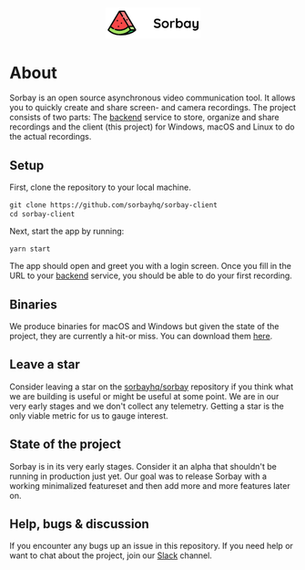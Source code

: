 <p align="center" width="100%">
    <img width="33%" src="logo.png">
</p>

# About
Sorbay is an open source asynchronous video communication tool. It allows you to quickly create and share
screen- and camera recordings. The project consists of two parts: The 
[backend](https://github.com/sorbayhq/sorbay) service to store, organize and share recordings and 
the client (this project) for Windows, macOS and Linux to do the actual recordings.

## Setup

First, clone the repository to your local machine.
```shell
git clone https://github.com/sorbayhq/sorbay-client
cd sorbay-client
```

Next, start the app by running:
```shell
yarn start
```

The app should open and greet you with a login screen. Once you fill in the URL to your 
[backend](https://github.com/sorbayhq/sorbay) service, you should be able to do your first 
recording.

## Binaries
We produce binaries for macOS and Windows but given the state of the project, they are currently a hit-or miss. You can download them 
[here](https://github.com/sorbayhq/sorbay-client/tags).

## Leave a star
Consider leaving a star on the [sorbayhq/sorbay](https://github.com/sorbayhq/sorbay) repository if you think what we are building is 
useful or might be useful at some point. We are in our very early stages and we don't
collect any telemetry. Getting a star is the only viable metric for us to gauge interest.

## State of the project

Sorbay is in its very early stages. Consider it an alpha that shouldn't be running in
production just yet. Our goal was to release Sorbay with a working minimalized featureset
and then add more and more features later on.

## Help, bugs & discussion
If you encounter any bugs up an issue in this repository. If you need help or want to chat about
the project, join our 
[Slack](https://join.slack.com/t/slack-oso6527/shared_invite/zt-1qd8gm543-KGdb5gD4WqikZEKEk8sSTA) channel.
